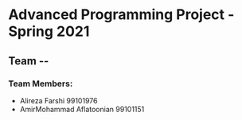 # Advanced Programming Project - Spring 2021
## Team --

### Team Members:
- Alireza Farshi 99101976
- AmirMohammad Aflatoonian 99101151

